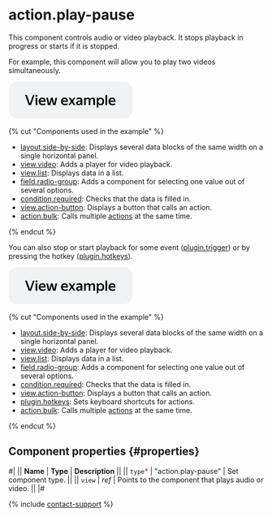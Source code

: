 # action.play-pause

This component controls audio or video playback. It stops playback in progress or starts if it is stopped.

For example, this component will allow you to play two videos simultaneously.

[![View example in the sandbox](../_images/buttons/view-example.svg)](https://ya.cc/t/AiIEBqw-3YbMBH)

{% cut "Components used in the example" %}

- [layout.side-by-side](layout.side-by-side.md): Displays several data blocks of the same width on a single horizontal panel.
- [view.video](view.text.md): Adds a player for video playback.
- [view.list](view.list.md): Displays data in a list.
- [field.radio-group](field.radio-group.md): Adds a component for selecting one value out of several options.
- [condition.required](condition.required.md): Checks that the data is filled in.
- [view.action-button](view.action-button.md): Displays a button that calls an action.
- [action.bulk](action.bulk.md): Calls multiple [actions](actions.md) at the same time.

{% endcut %}

You can also stop or start playback for some event ([plugin.trigger](plugin.trigger.md)) or by pressing the hotkey ([plugin.hotkeys](plugin.hotkeys.md)).

[![View example in the sandbox](../_images/buttons/view-example.svg)](https://ya.cc/t/ip43S-aL3tz9c7)

{% cut "Components used in the example" %}

- [layout.side-by-side](layout.side-by-side.md): Displays several data blocks of the same width on a single horizontal panel.
- [view.video](view.text.md): Adds a player for video playback.
- [view.list](view.list.md): Displays data in a list.
- [field.radio-group](field.radio-group.md): Adds a component for selecting one value out of several options.
- [condition.required](condition.required.md): Checks that the data is filled in.
- [view.action-button](view.action-button.md): Displays a button that calls an action.
- [plugin.hotkeys](plugin.hotkeys.md): Sets keyboard shortcuts for actions.
- [action.bulk](action.bulk.md): Calls multiple [actions](actions.md) at the same time.

{% endcut %}

## Component properties {#properties}

#|
|| **Name** | **Type** | **Description** ||
|| `type`<span style="color: red">\*</span> | "action.play-pause" | Set component type. ||
|| `view` | _ref_ | Points to the component that plays audio or video. ||
|#

{% include [contact-support](../_includes/contact-support.md) %}
